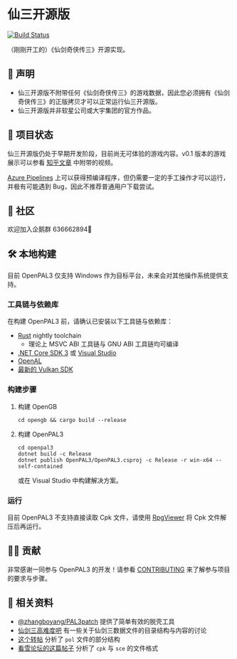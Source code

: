 # 仙三开源版

[![Build Status](https://dontpanic92.visualstudio.com/OpenPAL3/_apis/build/status/dontpanic92.OpenPAL3?branchName=master)](https://dontpanic92.visualstudio.com/OpenPAL3/_build/latest?definitionId=5&branchName=master)

（刚刚开工的）《仙剑奇侠传三》开源实现。

## 📢 声明

- 仙三开源版不附带任何《仙剑奇侠传三》的游戏数据，因此您必须拥有《仙剑奇侠传三》的正版拷贝才可以正常运行仙三开源版。
- 仙三开源版并非软星公司或大宇集团的官方作品。

## 📌 项目状态

仙三开源版仍处于早期开发阶段，目前尚无可体验的游戏内容。v0.1 版本的游戏展示可以参看 [知乎文章](https://zhuanlan.zhihu.com/p/122532099) 中附带的视频。

[Azure Pipelines](https://dontpanic92.visualstudio.com/OpenPAL3/_build?definitionId=5&_a=summary&repositoryFilter=5&branchFilter=9) 上可以获得预编译程序，但仍需要一定的手工操作才可以运行，并极有可能遇到 Bug，因此不推荐普通用户下载尝试。

## 🏡 社区

欢迎加入企鹅群 636662894🎉

## 🛠 本地构建

目前 OpenPAL3 仅支持 Windows 作为目标平台，未来会对其他操作系统提供支持。

### 工具链与依赖库

在构建 OpenPAL3 前，请确认已安装以下工具链与依赖库：

- [Rust](https://www.rust-lang.org/) nightly toolchain
  - 理论上 MSVC ABI 工具链与 GNU ABI 工具链均可编译
- [.NET Core SDK 3](https://dotnet.microsoft.com/download) 或 [Visual Studio](https://visualstudio.microsoft.com/zh-hans/)
- [OpenAL](https://www.openal.org)
- [最新的 Vulkan SDK](https://www.lunarg.com/vulkan-sdk/)

### 构建步骤

1. 构建 OpenGB
    ```
    cd opengb && cargo build --release
    ```

1. 构建 OpenPAL3
   ```
   cd openpal3
   dotnet build -c Release
   dotnet publish OpenPAL3/OpenPAL3.csproj -c Release -r win-x64 --self-contained
   ```
   或在 Visual Studio 中构建解决方案。

### 运行

目前 OpenPAL3 不支持直接读取 Cpk 文件，请使用 [RpgViewer](http://pigspy.ys168.com/) 将 Cpk 文件解压后再运行。

## 🙋‍♂️ 贡献

非常感谢一同参与 OpenPAL3 的开发！请参看 [CONTRIBUTING](CONTRIBUTING.md) 来了解参与项目的要求与步骤。

## 📔 相关资料

- [@zhangboyang/PAL3patch](https://github.com/zhangboyang/PAL3patch) 提供了简单有效的脱壳工具
- [仙剑三高难度吧](https://tieba.baidu.com/f?kw=%E4%BB%99%E5%89%913%E9%AB%98%E9%9A%BE%E5%BA%A6) 有一些关于仙剑三数据文件的目录结构与内容的讨论
- [这个转帖](https://tieba.baidu.com/p/5381666939?red_tag=0041464978) 分析了 `pol` 文件的部分结构
- [看雪论坛的这篇帖子](https://bbs.pediy.com/thread-157228.htm) 分析了 `cpk` 与 `sce` 的文件格式
